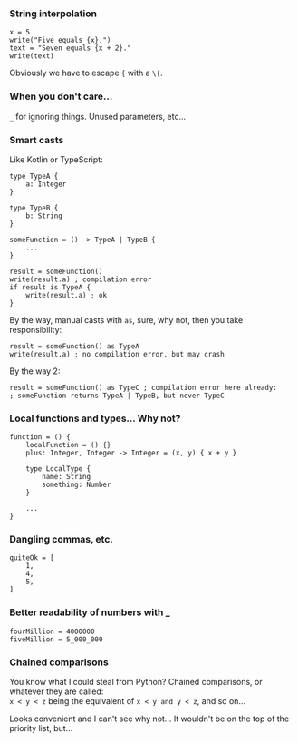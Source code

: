 ### String interpolation

```
x = 5
write("Five equals {x}.")
text = "Seven equals {x + 2}."
write(text)
```

Obviously we have to escape `{` with a `\{`.

### When you don't care...

`_` for ignoring things. Unused parameters, etc...

### Smart casts

Like Kotlin or TypeScript:

```
type TypeA {
    a: Integer
}

type TypeB {
    b: String
}

someFunction = () -> TypeA | TypeB {
    ...
}

result = someFunction()
write(result.a) ; compilation error
if result is TypeA {
    write(result.a) ; ok
}
```

By the way, manual casts with `as`, sure, why not, then you take responsibility:

```
result = someFunction() as TypeA
write(result.a) ; no compilation error, but may crash
```

By the way 2:

```
result = someFunction() as TypeC ; compilation error here already:
; someFunction returns TypeA | TypeB, but never TypeC
```

### Local functions and types... Why not?

```
function = () {
    localFunction = () {}    
    plus: Integer, Integer -> Integer = (x, y) { x + y }
    
    type LocalType {
        name: String
        something: Number
    }
    
    ...
}
```

### Dangling commas, etc.

```
quiteOk = [
    1,
    4,
    5,
]
```

### Better readability of numbers with _

```
fourMillion = 4000000
fiveMillion = 5_000_000
```

### Chained comparisons

You know what I could steal from Python? Chained comparisons, or whatever they are called:\
`x < y < z` being the equivalent of `x < y and y < z`, and so on...

Looks convenient and I can't see why not... It wouldn't be on the top of the priority list, but...
